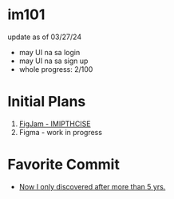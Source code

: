 # im101
update as of 03/27/24
- may UI na sa login
- may UI na sa sign up
- whole progress: 2/100

# Initial Plans
1. [FigJam - IMIPTHCISE](https://www.figma.com/file/SiEdOnDB9HElAfkJIv1nCo/IMIPTHCISE---Diagrams?type=whiteboard&node-id=0%3A1&t=ZcQ28ss9nmOYs546-1)
2. Figma - work in progress

# Favorite Commit
- [Now I only discovered after more than 5 yrs.](https://github.com/lash0000/im101/commit/f352bd8872de10a71f1303b8c67507dce8d58e5a)